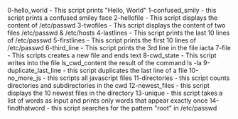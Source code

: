 0-hello_world - This script prints "Hello, World"
1-confused_smily - this script prints a confused smiley face
2-hellofile - This script displays the content of /etc/passwd
3-twofiles - This script displays the content of two files /etc/passwd & /etc/hosts
4-lastlines - This script prints the last 10 lines of /etc/passwd
5-firstlines - This script prints the first 10 lines of /etc/passwd
6-third_line - This script prints the 3rd line in the file iacta
7-file - This scripts creates a new file and ends text
8-cwd_state - This script writes into the file ls_cwd_content the result of the command ls -la
9-duplicate_last_line - this script duplicates the last line of a file
10-no_more_js - this scripts all javascript files
11-directories - this script counts directories and subdirectories in the cwd
12-newest_files - this script displays the 10 newest files in the directory
13-unique - this script takes a list of words as input and prints only words that appear exactly once
14-findthatword - this script searches for the pattern "root" in /etc/passwd
